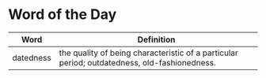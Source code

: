 # Word of the Day

|Word|Definition|
|---|---|
|datedness|the quality of being characteristic of a particular period; outdatedness, old-fashionedness.|